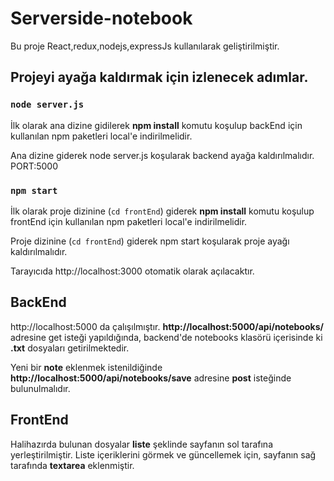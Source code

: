 # Serverside-notebook

Bu proje React,redux,nodejs,expressJs kullanılarak geliştirilmiştir.

## Projeyi ayağa kaldırmak için izlenecek adımlar.

### `node server.js`
İlk olarak ana dizine gidilerek **npm install** komutu koşulup backEnd için kullanılan npm paketleri local'e indirilmelidir.

Ana dizine giderek node server.js koşularak backend ayağa kaldırılmalıdır.
PORT:5000

### `npm start`
İlk olarak proje dizinine (`cd frontEnd`) giderek **npm install** komutu koşulup frontEnd için kullanılan npm paketleri local'e indirilmelidir.

Proje dizinine (`cd frontEnd`) giderek npm start koşularak proje ayağı kaldırılmalıdır.

Tarayıcıda http://localhost:3000 otomatik olarak açılacaktır.

## BackEnd

http://localhost:5000 da çalışılmıştır.
**http://localhost:5000/api/notebooks/** adresine get isteği yapıldığında, backend'de notebooks klasörü içerisinde ki **.txt** dosyaları getirilmektedir.

Yeni bir **note** eklenmek istenildiğinde **http://localhost:5000/api/notebooks/save** adresine **post** isteğinde bulunulmalıdır.

## FrontEnd

Halihazırda bulunan dosyalar **liste** şeklinde sayfanın sol tarafına yerleştirilmiştir.
Liste içeriklerini görmek ve güncellemek için, sayfanın sağ tarafında **textarea** eklenmiştir.
